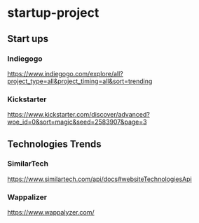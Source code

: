 # startup-project


## Start ups



### Indiegogo
https://www.indiegogo.com/explore/all?project_type=all&project_timing=all&sort=trending

### Kickstarter
https://www.kickstarter.com/discover/advanced?woe_id=0&sort=magic&seed=2583907&page=3


## Technologies Trends


### SimilarTech
https://www.similartech.com/api/docs#websiteTechnologiesApi

### Wappalizer
https://www.wappalyzer.com/
